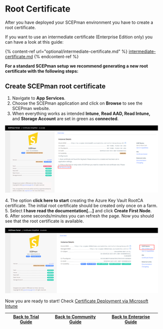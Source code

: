 # Root Certificate

After you have deployed your SCEPman environment you have to create a root certificate.

If you want to use an intermediate certificate (Enterprise Edition only) you can have a look at this guide:&#x20;

{% content-ref url="optional/intermediate-certificate.md" %}
[intermediate-certificate.md](optional/intermediate-certificate.md)
{% endcontent-ref %}

**For a standard SCEPman setup we recommend generating a new root certificate with the following steps:**

## Create SCEPman root certificate

1. Navigate to **App Services**.&#x20;
2. Choose the SCEPman application and click on **Browse** to see the SCEPman website.&#x20;
3. When everything works as intended **Intune**, **Read AAD, Read Intune,** and **Storage Account** are set in green as **connected**.

![](../.gitbook/assets/2022-04-04SCEPmanAfterNewDeployment.png)

4\. The option **click here to start** creating the Azure Key Vault RootCA certificate. The initial root certificate should be created only once on a farm.\
5\. Select **I have read the documentation\[...]** and click **Create First Node**.\
6\. After some seconds/minutes you can refresh the page. Now you should see that the root certificate is available.

![](../.gitbook/assets/2022-04-04AfterDep.png)

Now you are ready to start! Check [Certificate Deployment via Microsoft Intune](../certificate-deployment/microsoft-intune/)

| [Back to Trial Guide](../scepman-deployment/trial-guide.md#step-3-create-root-certificate) | [Back to Community Guide](../scepman-deployment/community-guide.md#step-3-create-root-certificate) | ​[Back to Enterprise Guide​](../scepman-deployment/enterprise-guide.md#step-3-create-root-certificate) |
| ------------------------------------------------------------------------------------------ | -------------------------------------------------------------------------------------------------- | ------------------------------------------------------------------------------------------------------ |
